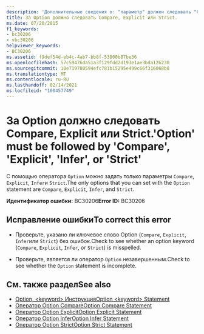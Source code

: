 ```yaml
---
description: 'Дополнительные сведения о: "параметр" должен следовать "Compare", "explicit", "Infer" или "Option"'
title: За Option должно следовать Compare, Explicit или Strict.
ms.date: 07/20/2015
f1_keywords:
- bc30206
- vbc30206
helpviewer_keywords:
- BC30206
ms.assetid: f9def54d-eb4c-4ab7-bb8f-53800b87be36
ms.openlocfilehash: 57c59476da51a3f129fdd2d193e1ae3bda126230
ms.sourcegitcommit: 10e719780594efc781b15295e499c66f316068b8
ms.translationtype: MT
ms.contentlocale: ru-RU
ms.lasthandoff: 02/14/2021
ms.locfileid: "100457749"
---
```

# <a name="option-must-be-followed-by-compare-explicit-infer-or-strict"></a><span data-ttu-id="f8f85-103">За Option должно следовать Compare, Explicit или Strict.</span><span class="sxs-lookup"><span data-stu-id="f8f85-103">'Option' must be followed by 'Compare', 'Explicit', 'Infer', or 'Strict'</span></span>

<span data-ttu-id="f8f85-104">С помощью оператора `Option` можно задать только параметры `Compare`, `Explicit`, `Infer`и `Strict`.</span><span class="sxs-lookup"><span data-stu-id="f8f85-104">The only options that you can set with the `Option` statement are `Compare`, `Explicit`, `Infer`, and `Strict`.</span></span>  
  
 <span data-ttu-id="f8f85-105">**Идентификатор ошибки:** BC30206</span><span class="sxs-lookup"><span data-stu-id="f8f85-105">**Error ID:** BC30206</span></span>  
  
## <a name="to-correct-this-error"></a><span data-ttu-id="f8f85-106">Исправление ошибки</span><span class="sxs-lookup"><span data-stu-id="f8f85-106">To correct this error</span></span>  
  
- <span data-ttu-id="f8f85-107">Проверьте, указано ли ключевое слово Option (`Compare`, `Explicit`, `Infer`или `Strict`) без ошибок.</span><span class="sxs-lookup"><span data-stu-id="f8f85-107">Check to see whether an option keyword (`Compare`, `Explicit`, `Infer`, or `Strict`) is misspelled.</span></span>  
  
- <span data-ttu-id="f8f85-108">Проверьте, является ли оператор `Option` незавершенным.</span><span class="sxs-lookup"><span data-stu-id="f8f85-108">Check to see whether the `Option` statement is incomplete.</span></span>  
  
## <a name="see-also"></a><span data-ttu-id="f8f85-109">См. также раздел</span><span class="sxs-lookup"><span data-stu-id="f8f85-109">See also</span></span>

- [<span data-ttu-id="f8f85-110">Option, \<keyword> Инструкция</span><span class="sxs-lookup"><span data-stu-id="f8f85-110">Option \<keyword> Statement</span></span>](../language-reference/statements/option-keyword-statement.md)
- [<span data-ttu-id="f8f85-111">Оператор Option Compare</span><span class="sxs-lookup"><span data-stu-id="f8f85-111">Option Compare Statement</span></span>](../language-reference/statements/option-compare-statement.md)
- [<span data-ttu-id="f8f85-112">Оператор Option Explicit</span><span class="sxs-lookup"><span data-stu-id="f8f85-112">Option Explicit Statement</span></span>](../language-reference/statements/option-explicit-statement.md)
- [<span data-ttu-id="f8f85-113">Оператор Option Infer</span><span class="sxs-lookup"><span data-stu-id="f8f85-113">Option Infer Statement</span></span>](../language-reference/statements/option-infer-statement.md)
- [<span data-ttu-id="f8f85-114">Оператор Option Strict</span><span class="sxs-lookup"><span data-stu-id="f8f85-114">Option Strict Statement</span></span>](../language-reference/statements/option-strict-statement.md)
